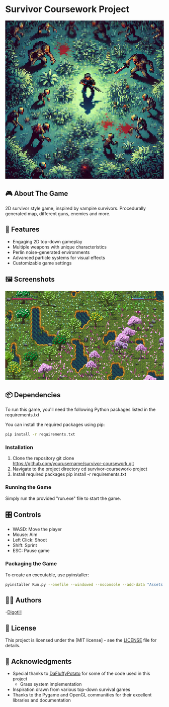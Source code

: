 # Survivor Coursework Project

![Game Cover](Assets/UI/cover2.png)

## 🎮 About The Game

2D survivor style game, inspired by vampire survivors. Procedurally generated map, different guns, enemies and more.

## 🚀 Features

- Engaging 2D top-down gameplay
- Multiple weapons with unique characteristics
- Perlin noise-generated environments
- Advanced particle systems for visual effects
- Customizable game settings

## 🖼 Screenshots

![Gameplay Screenshot](Assets/UI/game_screenshot.png)

## 📦 Dependencies

To run this game, you'll need the following Python packages listed in the requirements.txt

You can install the required packages using pip:

```bash
pip install -r requirements.txt
```

### Installation

1. Clone the repository
   git clone https://github.com/yourusername/survivor-coursework.git
2. Navigate to the project directory
   cd survivor-coursework-project
3. Install required packages
   pip install -r requirements.txt

### Running the Game

Simply run the provided "run.exe" file to start the game.

## 🎛 Controls

- WASD: Move the player
- Mouse: Aim
- Left Click: Shoot
- Shift: Sprint
- ESC: Pause game

### Packaging the Game

To create an executable, use pyinstaller:

```bash
pyinstaller Run.py --onefile --windowed --noconsole --add-data "Assets:Assets" --add-data "Code:Code"
```

## 👨‍💻 Authors

 -[Digotill](https://github.com/digotill)

## 📄 License

This project is licensed under the [MIT license] - see the [LICENSE](LICENSE.md) file for details.

## 🙏 Acknowledgments

- Special thanks to [DaFluffyPotato](https://github.com/DaFluffyPotato) for some of the code used in this project
  - Grass system implementation
- Inspiration drawn from various top-down survival games
- Thanks to the Pygame and OpenGL communities for their excellent libraries and documentation
